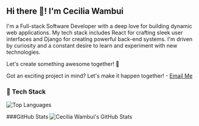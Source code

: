 ## Hi there 👋! I'm Cecilia Wambui

I'm a Full-stack Software Developer with a deep love for building dynamic web applications. My tech stack includes React for crafting sleek user interfaces and Django for creating powerful back-end systems. I'm driven by curiosity and a constant desire to learn and experiment with new technologies.

Let's create something awesome together! 🌟

Got an exciting project in mind? Let's make it happen together! - [Email Me](mailto:wambuicecilia36@gmail.com)


### 🔧 Tech Stack

![Top Languages](https://github-readme-stats.vercel.app/api/top-langs/?username=ceciliawambui&layout=compact&theme=radical)

###GitHub Stats
![Cecilia Wambui's GitHub Stats](https://github-readme-stats.vercel.app/api?username=ceciliawambui&show_icons=true&theme=radical)  








